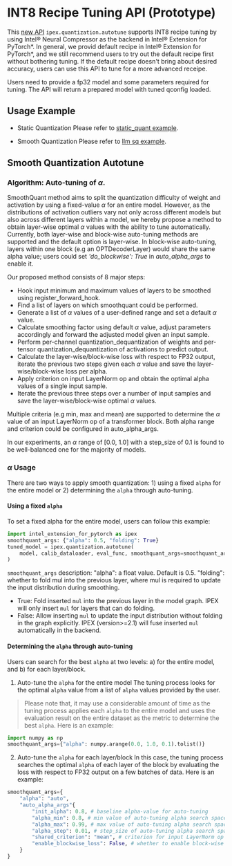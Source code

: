 INT8 Recipe Tuning API (Prototype)
=====================================

This [new API](../api_doc.html#ipex.quantization.autotune) `ipex.quantization.autotune` supports INT8 recipe tuning by using Intel® Neural Compressor as the backend in Intel® Extension for PyTorch\*. In general, we provid default recipe in Intel® Extension for PyTorch\*, and we still recommend users to try out the default recipe first without bothering tuning. If the default recipe doesn't bring about desired accuracy, users can use this API to tune for a more advanced receipe.

Users need to provide a fp32 model and some parameters required for tuning. The API will return a prepared model with tuned qconfig loaded.

## Usage Example
- Static Quantization
Please refer to [static_quant example](../../../examples/cpu/features/int8_recipe_tuning/imagenet_autotune.py).

- Smooth Quantization
Please refer to [llm sq example](../../../examples/cpu/inference/python/llm/single_instance/run_generation.py).

## Smooth Quantization Autotune
### Algorithm: Auto-tuning of $\alpha$.
SmoothQuant method aims to split the quantization difficulty of weight and activation by using a fixed-value $\alpha$ for an entire model. However, as the distributions of activation outliers vary not only across different models but also across different layers within a model, we hereby propose a method to obtain layer-wise optimal $\alpha$ values with the ability to tune automatically.
Currently, both layer-wise and block-wise auto-tuning methods are supported and the default option is layer-wise.
In block-wise auto-tuning, layers within one block (e.g an OPTDecoderLayer) would share the same alpha value; users could set *'do_blockwise': True* in *auto_alpha_args* to enable it.

Our proposed method consists of 8 major steps:

-    Hook input minimum and maximum values of layers to be smoothed using register_forward_hook.
-    Find a list of layers on which smoothquant could be performed.
-    Generate a list of $\alpha$ values of a user-defined range and set a default $\alpha$ value.
-    Calculate smoothing factor using default $\alpha$ value, adjust parameters accordingly and forward the adjusted model given an input sample.
-    Perform per-channel quantization_dequantization of weights and per-tensor quantization_dequantization of activations to predict output.
-    Calculate the layer-wise/block-wise loss with respect to FP32 output, iterate the previous two steps given each $\alpha$ value and save the layer-wise/block-wise loss per alpha.
-    Apply criterion on input LayerNorm op and obtain the optimal alpha values of a single input sample.
-    Iterate the previous three steps over a number of input samples and save the layer-wise/block-wise optimal $\alpha$ values.

Multiple criteria (e.g min, max and mean) are supported to determine the $\alpha$ value of an input LayerNorm op of a transformer block. Both alpha range and criterion could be configured in auto_alpha_args.

In our experiments, an $\alpha$ range of [0.0, 1.0] with a step_size of 0.1 is found to be well-balanced one for the majority of models.

### $\alpha$ Usage
There are two ways to apply smooth quantization: 1) using a fixed `alpha` for the entire model or 2) determining the `alpha` through auto-tuning.

#### Using a fixed `alpha`
To set a fixed alpha for the entire model, users can follow this example:
```python
import intel_extension_for_pytorch as ipex
smoothquant_args: {"alpha": 0.5, "folding": True}
tuned_model = ipex.quantization.autotune(
    model, calib_dataloader, eval_func, smoothquant_args=smoothquant_args,
)
```
`smoothquant_args` description:
"alpha": a float value. Default is 0.5.
"folding": whether to fold mul into the previous layer, where mul is required to update the input distribution during smoothing.
- True: Fold inserted `mul` into the previous layer in the model graph. IPEX will only insert `mul` for layers that can do folding. 
- False: Allow inserting `mul` to update the input distribution without folding in the graph explicitly. IPEX (version>=2.1) will fuse inserted `mul` automatically in the backend.

#### Determining the `alpha` through auto-tuning
Users can search for the best `alpha` at two levels: a) for the entire model, and b) for each layer/block.

1. Auto-tune the `alpha` for the entire model
The tuning process looks for the optimal `alpha` value from a list of `alpha` values provided by the user.
> Please note that, it may use a considerable amount of time as the tuning process applies each `alpha` to the entire model and uses the evaluation result on the entire dataset as the metric to determine the best `alpha`.
Here is an example:

```python
import numpy as np
smoothquant_args={"alpha": numpy.arange(0.0, 1.0, 0.1).tolist()}
```
2. Auto-tune the `alpha` for each layer/block
In this case, the tuning process searches the optimal `alpha` of each layer of the block by evaluating the loss with respect to FP32 output on a few batches of data.
Here is an example:

```python
smoothquant_args={
    "alpha": "auto",
    "auto_alpha_args"{
        "init_alpha": 0.8, # baseline alpha-value for auto-tuning
        "alpha_min": 0.8, # min value of auto-tuning alpha search space
        "alpha_max": 0.99, # max value of auto-tuning alpha search space
        "alpha_step": 0.01, # step_size of auto-tuning alpha search space
        "shared_criterion": "mean", # criterion for input LayerNorm op of a transformer block
        "enable_blockwise_loss": False, # whether to enable block-wise auto-tuning
    }
}
```

[//]: # (marker_feature_int8_autotune)
[//]: # (marker_feature_int8_autotune)
